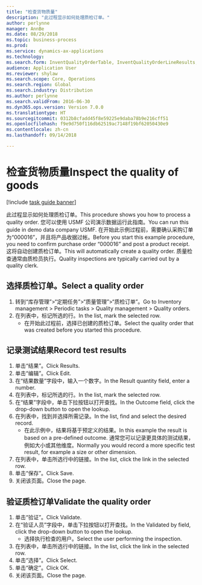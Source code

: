 ```yaml
--- 
title: "检查货物质量"
description: "此过程显示如何处理质检订单。"
author: perlynne
manager: AnnBe
ms.date: 08/29/2018
ms.topic: business-process
ms.prod: 
ms.service: dynamics-ax-applications
ms.technology: 
ms.search.form: InventQualityOrderTable, InventQualityOrderLineResults, HcmWorkerLookUp
audience: Application User
ms.reviewer: shylaw
ms.search.scope: Core, Operations
ms.search.region: Global
ms.search.industry: Distribution
ms.author: perlynne
ms.search.validFrom: 2016-06-30
ms.dyn365.ops.version: Version 7.0.0
ms.translationtype: HT
ms.sourcegitcommit: 0312b8cfadd45f8e59225e9daba78b9e216cff51
ms.openlocfilehash: f9e9d750f116db62519ac7148f19bf62050430e9
ms.contentlocale: zh-cn
ms.lasthandoff: 09/14/2018

---
```

# <a name="inspect-the-quality-of-goods"></a><span data-ttu-id="33dc5-103">检查货物质量</span><span class="sxs-lookup"><span data-stu-id="33dc5-103">Inspect the quality of goods</span></span>

[!include [task guide banner](../../includes/task-guide-banner.md)]

<span data-ttu-id="33dc5-104">此过程显示如何处理质检订单。</span><span class="sxs-lookup"><span data-stu-id="33dc5-104">This procedure shows you how to process a quality order.</span></span> <span data-ttu-id="33dc5-105">您可以使用 USMF 公司演示数据运行此指南。</span><span class="sxs-lookup"><span data-stu-id="33dc5-105">You can run this guide in demo data company USMF.</span></span> <span data-ttu-id="33dc5-106">在开始此示例过程前，需要确认采购订单为“000016”，并且将产品收据过帐。</span><span class="sxs-lookup"><span data-stu-id="33dc5-106">Before you start this example procedure, you need to confirm purchase order “000016” and post a product receipt.</span></span> <span data-ttu-id="33dc5-107">这将自动创建质检订单。</span><span class="sxs-lookup"><span data-stu-id="33dc5-107">This will automatically create a quality order.</span></span> <span data-ttu-id="33dc5-108">质量检查通常由质检员执行。</span><span class="sxs-lookup"><span data-stu-id="33dc5-108">Quality inspections are typically carried out by a quality clerk.</span></span>


## <a name="select-a-quality-order"></a><span data-ttu-id="33dc5-109">选择质检订单。</span><span class="sxs-lookup"><span data-stu-id="33dc5-109">Select a quality order</span></span>
1. <span data-ttu-id="33dc5-110">转到“库存管理”>“定期任务”>“质量管理”>“质检订单”。</span><span class="sxs-lookup"><span data-stu-id="33dc5-110">Go to Inventory management > Periodic tasks > Quality management > Quality orders.</span></span>
2. <span data-ttu-id="33dc5-111">在列表中，标记所选的行。</span><span class="sxs-lookup"><span data-stu-id="33dc5-111">In the list, mark the selected row.</span></span>
    * <span data-ttu-id="33dc5-112">在开始此过程前，选择已创建的质检订单。</span><span class="sxs-lookup"><span data-stu-id="33dc5-112">Select the quality order that was created before you started this procedure.</span></span>  

## <a name="record-test-results"></a><span data-ttu-id="33dc5-113">记录测试结果</span><span class="sxs-lookup"><span data-stu-id="33dc5-113">Record test results</span></span>
1. <span data-ttu-id="33dc5-114">单击“结果”。</span><span class="sxs-lookup"><span data-stu-id="33dc5-114">Click Results.</span></span>
2. <span data-ttu-id="33dc5-115">单击“编辑”。</span><span class="sxs-lookup"><span data-stu-id="33dc5-115">Click Edit.</span></span>
3. <span data-ttu-id="33dc5-116">在“结果数量”字段中，输入一个数字。</span><span class="sxs-lookup"><span data-stu-id="33dc5-116">In the Result quantity field, enter a number.</span></span>
4. <span data-ttu-id="33dc5-117">在列表中，标记所选的行。</span><span class="sxs-lookup"><span data-stu-id="33dc5-117">In the list, mark the selected row.</span></span>
5. <span data-ttu-id="33dc5-118">在“结果”字段中，单击下拉按钮以打开查找。</span><span class="sxs-lookup"><span data-stu-id="33dc5-118">In the Outcome field, click the drop-down button to open the lookup.</span></span>
6. <span data-ttu-id="33dc5-119">在列表中，找到并选择所需记录。</span><span class="sxs-lookup"><span data-stu-id="33dc5-119">In the list, find and select the desired record.</span></span>
    * <span data-ttu-id="33dc5-120">在此示例中，结果将基于预定义的结果。</span><span class="sxs-lookup"><span data-stu-id="33dc5-120">In this example the result is based on a pre-defined outcome.</span></span> <span data-ttu-id="33dc5-121">通常您可以记录更具体的测试结果，例如大小或其他维度。</span><span class="sxs-lookup"><span data-stu-id="33dc5-121">Normally you would record a more specific test result, for example a size or other dimension.</span></span>  
7. <span data-ttu-id="33dc5-122">在列表中，单击所选行中的链接。</span><span class="sxs-lookup"><span data-stu-id="33dc5-122">In the list, click the link in the selected row.</span></span>
8. <span data-ttu-id="33dc5-123">单击“保存”。</span><span class="sxs-lookup"><span data-stu-id="33dc5-123">Click Save.</span></span>
9. <span data-ttu-id="33dc5-124">关闭该页面。</span><span class="sxs-lookup"><span data-stu-id="33dc5-124">Close the page.</span></span>

## <a name="validate-the-quality-order"></a><span data-ttu-id="33dc5-125">验证质检订单</span><span class="sxs-lookup"><span data-stu-id="33dc5-125">Validate the quality order</span></span>
1. <span data-ttu-id="33dc5-126">单击“验证”。</span><span class="sxs-lookup"><span data-stu-id="33dc5-126">Click Validate.</span></span>
2. <span data-ttu-id="33dc5-127">在“验证人员”字段中，单击下拉按钮以打开查找。</span><span class="sxs-lookup"><span data-stu-id="33dc5-127">In the Validated by field, click the drop-down button to open the lookup.</span></span>
    * <span data-ttu-id="33dc5-128">选择执行检查的用户。</span><span class="sxs-lookup"><span data-stu-id="33dc5-128">Select the user performing the inspection.</span></span>  
3. <span data-ttu-id="33dc5-129">在列表中，单击所选行中的链接。</span><span class="sxs-lookup"><span data-stu-id="33dc5-129">In the list, click the link in the selected row.</span></span>
4. <span data-ttu-id="33dc5-130">单击“选择”。</span><span class="sxs-lookup"><span data-stu-id="33dc5-130">Click Select.</span></span>
5. <span data-ttu-id="33dc5-131">单击“确定”。</span><span class="sxs-lookup"><span data-stu-id="33dc5-131">Click OK.</span></span>
6. <span data-ttu-id="33dc5-132">关闭该页面。</span><span class="sxs-lookup"><span data-stu-id="33dc5-132">Close the page.</span></span>


